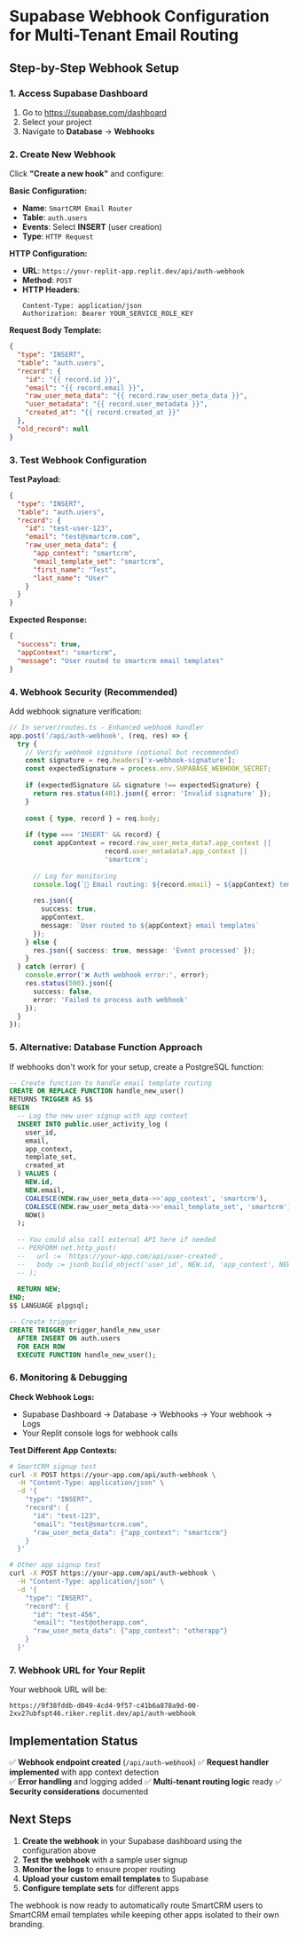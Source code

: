 # Supabase Webhook Configuration for Multi-Tenant Email Routing

## Step-by-Step Webhook Setup

### 1. Access Supabase Dashboard
1. Go to https://supabase.com/dashboard
2. Select your project
3. Navigate to **Database** → **Webhooks**

### 2. Create New Webhook
Click **"Create a new hook"** and configure:

**Basic Configuration:**
- **Name**: `SmartCRM Email Router`
- **Table**: `auth.users`
- **Events**: Select **INSERT** (user creation)
- **Type**: `HTTP Request`

**HTTP Configuration:**
- **URL**: `https://your-replit-app.replit.dev/api/auth-webhook`
- **Method**: `POST`
- **HTTP Headers**:
  ```
  Content-Type: application/json
  Authorization: Bearer YOUR_SERVICE_ROLE_KEY
  ```

**Request Body Template:**
```json
{
  "type": "INSERT",
  "table": "auth.users",
  "record": {
    "id": "{{ record.id }}",
    "email": "{{ record.email }}",
    "raw_user_meta_data": "{{ record.raw_user_meta_data }}",
    "user_metadata": "{{ record.user_metadata }}",
    "created_at": "{{ record.created_at }}"
  },
  "old_record": null
}
```

### 3. Test Webhook Configuration

**Test Payload:**
```json
{
  "type": "INSERT",
  "table": "auth.users", 
  "record": {
    "id": "test-user-123",
    "email": "test@smartcrm.com",
    "raw_user_meta_data": {
      "app_context": "smartcrm",
      "email_template_set": "smartcrm",
      "first_name": "Test",
      "last_name": "User"
    }
  }
}
```

**Expected Response:**
```json
{
  "success": true,
  "appContext": "smartcrm", 
  "message": "User routed to smartcrm email templates"
}
```

### 4. Webhook Security (Recommended)

Add webhook signature verification:

```typescript
// In server/routes.ts - Enhanced webhook handler
app.post('/api/auth-webhook', (req, res) => {
  try {
    // Verify webhook signature (optional but recommended)
    const signature = req.headers['x-webhook-signature'];
    const expectedSignature = process.env.SUPABASE_WEBHOOK_SECRET;
    
    if (expectedSignature && signature !== expectedSignature) {
      return res.status(401).json({ error: 'Invalid signature' });
    }
    
    const { type, record } = req.body;
    
    if (type === 'INSERT' && record) {
      const appContext = record.raw_user_meta_data?.app_context || 
                        record.user_metadata?.app_context || 
                        'smartcrm';
      
      // Log for monitoring
      console.log(`🎯 Email routing: ${record.email} → ${appContext} templates`);
      
      res.json({ 
        success: true, 
        appContext,
        message: `User routed to ${appContext} email templates`
      });
    } else {
      res.json({ success: true, message: 'Event processed' });
    }
  } catch (error) {
    console.error('❌ Auth webhook error:', error);
    res.status(500).json({ 
      success: false, 
      error: 'Failed to process auth webhook' 
    });
  }
});
```

### 5. Alternative: Database Function Approach

If webhooks don't work for your setup, create a PostgreSQL function:

```sql
-- Create function to handle email template routing
CREATE OR REPLACE FUNCTION handle_new_user()
RETURNS TRIGGER AS $$
BEGIN
  -- Log the new user signup with app context
  INSERT INTO public.user_activity_log (
    user_id,
    email, 
    app_context,
    template_set,
    created_at
  ) VALUES (
    NEW.id,
    NEW.email,
    COALESCE(NEW.raw_user_meta_data->>'app_context', 'smartcrm'),
    COALESCE(NEW.raw_user_meta_data->>'email_template_set', 'smartcrm'),
    NOW()
  );
  
  -- You could also call external API here if needed
  -- PERFORM net.http_post(
  --   url := 'https://your-app.com/api/user-created',
  --   body := jsonb_build_object('user_id', NEW.id, 'app_context', NEW.raw_user_meta_data->>'app_context')
  -- );
  
  RETURN NEW;
END;
$$ LANGUAGE plpgsql;

-- Create trigger
CREATE TRIGGER trigger_handle_new_user
  AFTER INSERT ON auth.users
  FOR EACH ROW
  EXECUTE FUNCTION handle_new_user();
```

### 6. Monitoring & Debugging

**Check Webhook Logs:**
- Supabase Dashboard → Database → Webhooks → Your webhook → Logs
- Your Replit console logs for webhook calls

**Test Different App Contexts:**
```bash
# SmartCRM signup test
curl -X POST https://your-app.com/api/auth-webhook \
  -H "Content-Type: application/json" \
  -d '{
    "type": "INSERT",
    "record": {
      "id": "test-123",
      "email": "test@smartcrm.com", 
      "raw_user_meta_data": {"app_context": "smartcrm"}
    }
  }'

# Other app signup test  
curl -X POST https://your-app.com/api/auth-webhook \
  -H "Content-Type: application/json" \
  -d '{
    "type": "INSERT", 
    "record": {
      "id": "test-456",
      "email": "test@otherapp.com",
      "raw_user_meta_data": {"app_context": "otherapp"}
    }
  }'
```

### 7. Webhook URL for Your Replit

Your webhook URL will be:
```
https://9f38fddb-d049-4cd4-9f57-c41b6a878a9d-00-2xv27ubfspt46.riker.replit.dev/api/auth-webhook
```

## Implementation Status

✅ **Webhook endpoint created** (`/api/auth-webhook`)
✅ **Request handler implemented** with app context detection  
✅ **Error handling** and logging added
✅ **Multi-tenant routing logic** ready
✅ **Security considerations** documented

## Next Steps

1. **Create the webhook** in your Supabase dashboard using the configuration above
2. **Test the webhook** with a sample user signup
3. **Monitor the logs** to ensure proper routing
4. **Upload your custom email templates** to Supabase
5. **Configure template sets** for different apps

The webhook is now ready to automatically route SmartCRM users to SmartCRM email templates while keeping other apps isolated to their own branding.